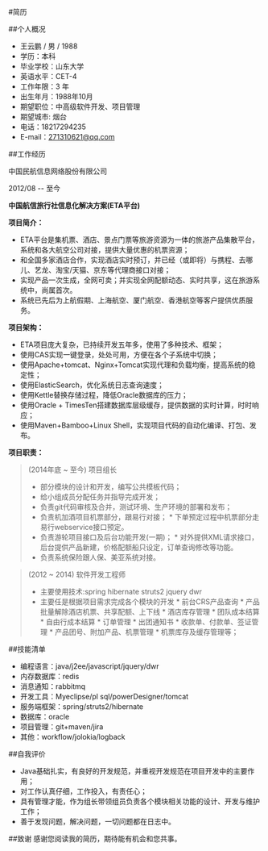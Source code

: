 #简历

##个人概况

* 王云鹏 / 男 / 1988
* 学历：本科
* 毕业学校：山东大学
* 英语水平：CET-4
* 工作年限：3 年
* 出生年月：1988年10月
* 期望职位：中高级软件开发、项目管理
* 期望城市: 烟台
* 电话：18217294235
* E-mail：271310621@qq.com


##工作经历 


中国民航信息网络股份有限公司    


2012/08 -- 至今 

**中国航信旅行社信息化解决方案(ETA平台)**

**项目简介：**

* ETA平台是集机票、酒店、景点门票等旅游资源为一体的旅游产品集散平台，系统和各大航空公司对接，提供大量优惠的机票资源；
* 和全国多家酒店合作，实现酒店实时预订，并已经（或即将）与携程、去哪儿、艺龙、淘宝/天猫、京东等代理商接口对接；
* 实现产品一次生成，全网可卖；并实现全网配额动态、实时共享，这在旅游系统中，尚属首次。
* 系统已先后为上航假期、上海航空、厦门航空、香港航空等客户提供优质服务。

**项目架构：**

* ETA项目庞大复杂，已持续开发五年多，使用了多种技术、框架；
* 使用CAS实现一键登录，处处可用，方便在各个子系统中切换；
* 使用Apache+tomcat、Nginx+Tomcat实现代理和负载均衡，提高系统的稳定性；
* 使用ElasticSearch，优化系统日志查询速度；
* 使用Kettle替换存储过程，降低Oracle数据库的压力；
* 使用Oracle + TimesTen搭建数据库层级缓存，提供数据的实时计算，时时响应；
* 使用Maven+Bamboo+Linux Shell，实现项目代码的自动化编译、打包、发布。

**项目职责：**

>(2014年底 ~ 至今) 项目组长
>* 部分模块的设计和开发，编写公共模板代码；
>* 给小组成员分配任务并指导完成开发；
>* 负责git代码审核及合并，测试环境、生产环境的部署和发布；
>* 负责机加酒项目机票部分，跟易行对接；
	* 下单预定过程中机票部分走易行webservice接口预定。
>* 负责游轮项目接口及后台功能开发(一期)；
	* 对外提供XML请求接口，后台提供产品新建，价格配额船只设定，订单查询修改等功能。
>* 负责系统保险跟人保、美亚系统对接。

>(2012 ~ 2014) 软件开发工程师 
>* 主要使用技术:spring hibernate struts2 jquery dwr
>* 主要任是根据项目需求完成各个模块的开发
	* 前台CRS产品查询
	* 产品批量解除酒店机票、共享配额、上下线
	* 酒店库存管理
	* 团队成本结算
	* 自由行成本结算
	* 订单管理
	* 出团通知书
	* 收款单、付款单、签证管理
	* 产品团号、附加产品、机票管理
	* 机票库存及缓存管理等；
>


##技能清单

* 编程语言：java/j2ee/javascript/jquery/dwr
* 内存数据库：redis
* 消息通知：rabbitmq
* 开发工具：Myeclipse/pl sql/powerDesigner/tomcat
* 服务端框架：spring/struts2/hibernate
* 数据库：oracle
* 项目管理：git+maven/jira
* 其他：workflow/jolokia/logback



##自我评价

* Java基础扎实，有良好的开发规范，并重视开发规范在项目开发中的主要作用；
* 对工作认真仔细，工作投入，有责任心；
* 具有管理才能，作为组长带领组员负责各个模块相关功能的设计、开发与维护工作；
* 善于发现问题，解决问题，一切问题都在日志中。


##致谢
感谢您阅读我的简历，期待能有机会和您共事。

<!--
------------------------------------------------------------------------------------------------------------------
  离职原因：定居烟台
------------------------------------------------加油----------------------------------------------------------------
-->
